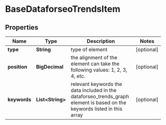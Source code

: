 

# BaseDataforseoTrendsItem


## Properties

| Name | Type | Description | Notes |
|------------ | ------------- | ------------- | -------------|
|**type** | **String** | type of element |  [optional] |
|**position** | **BigDecimal** | the alignment of the element can take the following values: 1, 2, 3, 4, etc. |  [optional] |
|**keywords** | **List&lt;String&gt;** | relevant keywords the data included in the dataforseo_trends_graph element is based on the keywords listed in this array |  [optional] |



